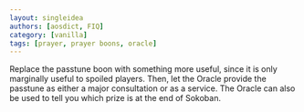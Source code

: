 ```yaml
---
layout: singleidea
authors: [aosdict, FIQ]
category: [vanilla]
tags: [prayer, prayer boons, oracle]
---
```

Replace the passtune boon with something more useful, since it is only marginally useful to spoiled players. Then, let the Oracle provide the passtune as either a major consultation or as a service. The Oracle can also be used to tell you which prize is at the end of Sokoban.
